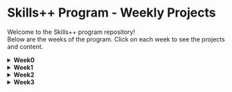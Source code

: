 
# Skills++ Program - Weekly Projects

Welcome to the Skills++ program repository!  
Below are the weeks of the program. Click on each week to see the projects and content.

<details>
  <summary><strong>Week0</strong></summary>

---

# Weather + Air Quality Server (Node.js)

A simple HTTP server built with Node.js core modules to provide weather and air quality data for any specified city.

---

## Table of Contents

- [Overview](#overview)  
- [Features](#features)  
- [Getting Started](#getting-started)  
- [Usage](#usage)  
- [API Endpoint](#api-endpoint)  
- [Response Format](#response-format)  
- [Error Handling](#error-handling)  
- [Dependencies](#dependencies)  
- [License](#license)

---

## Overview

This Node.js server fetches weather data and air quality index (AQI) information for a given city by integrating with third-party APIs. It returns a detailed JSON response including current weather, daily forecasts, hourly data, and AQI values.

---

## Features

- Fetches geographical coordinates for cities using two geocoding APIs as fallback.
- Retrieves current weather, daily and hourly forecasts.
- Fetches air quality metrics including US AQI, European AQI, and UV index.
- Simple and lightweight using only Node.js core modules (`http`, `https`, `url`).
- JSON API with clear, structured responses.
- Runs on port 5000 by default.

---

## Getting Started

### Prerequisites

- Node.js (v14+ recommended)
- Internet connection to fetch API data

### Installation

1. Clone the repository:
   ```bash
   git clone https://github.com/Dibyajyoti1515/skills-.git
   cd skills-/week0
   ```

2. Start the server:
   ```bash
   npm start
   ```

3. Server will be running at `http://localhost:5000`.

---

## Usage

Make a GET request to the `/weather` endpoint with the city query parameter:

```
http://localhost:5000/weather?city=CityName
```

Example:

```
http://localhost:5000/weather?city=Delhi
```

---

## API Endpoint

### GET `/weather?city=CityName`

- **Query Parameters:**

| Parameter | Type   | Description                   |
| --------- | ------ | -----------------------------|
| `city`    | string | Name of the city (required)  |

- **Request Headers:**

```
Content-Type: application/json
```

---

## Response Format

```json
{
  "results": {
    "location": {
      "latitude": 28.61,
      "longitude": 77.23,
      "elevation": null,
      "timezone": "Asia/Kolkata"
    },
    "current": {
      "time": "2025-07-12T08:00",
      "temperature": "32.1°C",
      "feels_like": "35.0°C",
      "humidity": "60%",
      "weather_code": {
        "code": 3,
        "description": "Partly cloudy"
      },
      "cloud_cover": "40%",
      "wind_speed": "12.4 km/h",
      "wind_gusts": "22.1 km/h",
      "wind_direction": "180°",
      "pressure": "1012 hPa",
      "uv_index": 6.3,
      "us_aqi": 45,
      "european_aqi": 38
    },
    "daily": [
      // Daily forecast array
    ],
    "hourly": [
      // Hourly forecast array (24+ entries)
    ]
  }
}
```

---

## Error Handling

| Status Code | Description                   | Response Body                           |
|-------------|-------------------------------|---------------------------------------|
| 400         | Missing `city` parameter      | `{ "error": "city query parameter is required" }` |
| 404         | City not found                | `{ "error": "City not found" }`       |
| 500         | Internal server error         | `{ "error": "Failed to fetch weather data" }` or other messages |

---

## Dependencies

This project uses only Node.js core modules:

- `http`
- `https`
- `url`
- `assert`
- Other internal JSON and utility files (`wmo.json`, `weatherUrl.js`)

---

## License

MIT License

---

</details>


<details>
  <summary><strong>Week1</strong></summary>

---

# To-Do List API (Express.js)

A simple REST API server built with **Express.js** to manage to-do items using in-memory storage. No database is used.

---

## Table of Contents

- [Overview](#overview)  
- [Features](#features)  
- [Getting Started](#getting-started)  
- [Usage](#usage)  
- [API Endpoints](#api-endpoints)  
- [Response Format](#response-format)  
- [Error Handling](#error-handling)  
- [License](#license)

---

## Overview

This Node.js and Express-based server allows users to create, view, and delete to-do tasks without using a database. Tasks are stored in an in-memory array and managed with a simple auto-incrementing ID system. It runs on port `3000`.

---

## Features

- Add, view, and delete to-do items via RESTful API
- In-memory storage (no database required)
- Supports `application/json` and `x-www-form-urlencoded`
- Lightweight and easy to test with Postman or curl

---

## Getting Started

### Prerequisites

- Node.js (v14+ recommended)

### Installation

```bash
git clone https://github.com/Dibyajyoti1515/skills-.git
cd skills-/week1
npm install
```

### Start Server

```bash
node index.js
```

The server will run at:  
`http://localhost:3000`

---

## Usage

###  POST `/todos`
- **Request:**
  ```json
  {
    "task": "Complete project"
  }
  ```
- **Response:**
  ```json
  {
    "id": 1,
    "task": "Complete project",
    "completed": false
  }
  ```

###  GET `/todos`
- **Response:**
  ```json
  [
    {
      "id": 1,
      "task": "Complete project",
      "completed": false
    }
  ]
  ```

###  DELETE `/todos/1`
- **Response:** `204 No Content` (Empty body if successful)

---

## API Endpoints

| Method | Endpoint         | Description              |
|--------|------------------|--------------------------|
| GET    | `/todos`         | Get all tasks            |
| POST   | `/todos`         | Add a new task           |
| DELETE | `/todos/:id`     | Delete a task by ID      |

---

## Response Format

```json
{
  "id": 1,
  "task": "Your Task",
  "completed": false
}
```

---

## Error Handling

| Status Code | Message                         |
|-------------|----------------------------------|
| 400         | Missing or invalid task input    |
| 404         | Task not found for deletion      |
| 500         | Internal server error            |

---

## License

MIT License

---

</details>


<details>
  <summary><strong>Week2</strong></summary>

  *( Week 2 projects and notes here)*
</details>

<details>
  <summary><strong>Week3</strong></summary>

  *( Week 3 projects and notes here)*
</details>

